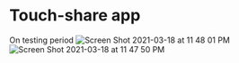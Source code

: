 # Touch-share app

On testing period 
![Screen Shot 2021-03-18 at 11 48 01 PM](https://user-images.githubusercontent.com/65645545/111664542-7494e200-8844-11eb-820a-40fd31472806.png)
![Screen Shot 2021-03-18 at 11 47 50 PM](https://user-images.githubusercontent.com/65645545/111664552-778fd280-8844-11eb-88e2-760b479ecb66.png)
